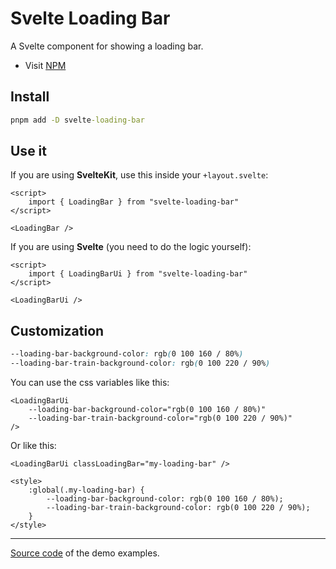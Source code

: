 # Svelte Loading Bar

A Svelte component for showing a loading bar.

- Visit [NPM](https://www.npmjs.com/package/svelte-loading-bar)

## Install

```cmd
pnpm add -D svelte-loading-bar
```

## Use it

If you are using **SvelteKit**, use this inside your `+layout.svelte`:

```svelte
<script>
	import { LoadingBar } from "svelte-loading-bar"
</script>

<LoadingBar />
```

If you are using **Svelte** (you need to do the logic yourself):

```svelte
<script>
	import { LoadingBarUi } from "svelte-loading-bar"
</script>

<LoadingBarUi />
```

## Customization

```css
--loading-bar-background-color: rgb(0 100 160 / 80%)
--loading-bar-train-background-color: rgb(0 100 220 / 90%)
```

You can use the css variables like this:

```svelte
<LoadingBarUi
	--loading-bar-background-color="rgb(0 100 160 / 80%)"
	--loading-bar-train-background-color="rgb(0 100 220 / 90%)"
/>
```

Or like this:

```svelte
<LoadingBarUi classLoadingBar="my-loading-bar" />

<style>
	:global(.my-loading-bar) {
		--loading-bar-background-color: rgb(0 100 160 / 80%);
		--loading-bar-train-background-color: rgb(0 100 220 / 90%);
	}
</style>
```

---

[Source code](/src/routes/%2Bpage.svelte) of the demo examples.
